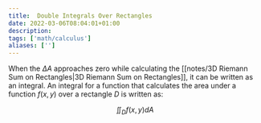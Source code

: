 ```yaml
---
title:  Double Integrals Over Rectangles
date: 2022-03-06T08:04:01+01:00
description: 
tags: ['math/calculus']
aliases: ['']
---
```

When the $\Delta A$ approaches zero while calculating the [[notes/3D Riemann Sum on Rectangles|3D Riemann Sum on Rectangles]], it can be written as an integral. An integral for a function that calculates the area under a function $f(x,y)$ over a rectangle $D$ is written as:

$$
\iint_D f(x,y) dA
$$